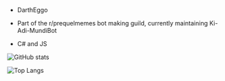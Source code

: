 - DarthEggo

- Part of the r/prequelmemes bot making guild, currently maintaining Ki-Adi-MundiBot

- C# and JS


![GitHub stats](https://github-readme-stats.vercel.app/api?username=DarthEggo&show_icons=true&theme=tokyonight)

![Top Langs](https://github-readme-stats.vercel.app/api/top-langs/?username=DarthEggo&theme=tokyonight)


